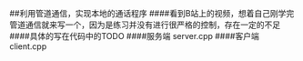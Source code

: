##利用管道通信，实现本地的通话程序
####看到B站上的视频，想着自己刚学完管道通信就来写一个，因为是练习并没有进行很严格的控制，存在一定的不足
####具体的写在代码中的TODO
####服务端 server.cpp
####客户端 client.cpp